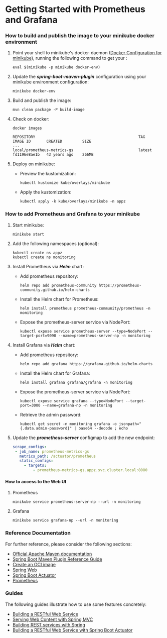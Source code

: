 # Getting Started with Prometheus and Grafana

### How to build and publish the image to your minikube docker environment

1. Point your shell to minikube's docker-daemon ([Docker Configuration for minikube](https://docs.spring.io/spring-boot/docs/current/maven-plugin/reference/htmlsingle/#build-image.examples.docker.minikube)), running the following command to get your :
   ```shell
   eval $(minikube -p minikube docker-env)
   ```
   
1. Update the _**spring-boot-maven-plugin**_ configuration using your minikube environment configuration:
   ```shell
   minikube docker-env
   ```

1. Build and publish the image:
   ```shell
   mvn clean package -P build-image
   ```
   
1. Check on docker:
   ```shell
   docker images
   
   REPOSITORY                                              TAG        IMAGE ID       CREATED         SIZE
   ...
   local/prometheus-metrics-gs                             latest     fd1196e8ae1b   43 years ago    266MB
   ```
1. Deploy on minikube:
   + Preview the kustomization:
      ```shell
      kubectl kustomize kube/overlays/minikube
      ```
   + Apply the kustomization:
      ```shell
      kubectl apply -k kube/overlays/minikube -n appz
      ```
   
### How to add Prometheus and Grafana to your minikube

1. Start minikube:
   ```shell
   minikube start
   ```

1. Add the following namespaces (optional):
   ```shell
   kubectl create ns appz
   kubectl create ns monitoring
   ```

1. Install Prometheus via _**Helm**_ chart:
   + Add prometheus repository:
      ```shell
      helm repo add prometheus-community https://prometheus-community.github.io/helm-charts
      ```
   + Install the Helm chart for Prometheus:
      ```shell
      helm install prometheus prometheus-community/prometheus -n monitoring
      ```
   + Expose the prometheus-server service via NodePort:
      ```shell
      kubectl expose service prometheus-server --type=NodePort --target-port=9090 --name=prometheus-server-np -n monitoring
      ```
     
1. Install Grafana via _**Helm**_ chart:
   + Add prometheus repository:
      ```shell
      helm repo add grafana https://grafana.github.io/helm-charts
      ```
   + Install the Helm chart for Grafana:
      ```shell
      helm install grafana grafana/grafana -n monitoring
      ```
   + Expose the prometheus-server service via NodePort:
      ```shell
      kubectl expose service grafana --type=NodePort --target-port=3000 --name=grafana-np -n monitoring
      ```
   + Retrieve the admin password:
      ```shell
      kubectl get secret -n monitoring grafana -o jsonpath="{.data.admin-password}" | base64 --decode ; echo
      ```
    
1. Update the _**prometheus-server**_ configmap to add the new endpoint:
   ```yaml
   scrape_configs:
    - job_name: prometheus-metrics-gs
      metrics_path: /actuator/prometheus
      static_configs:
        - targets:
            - prometheus-metrics-gs.appz.svc.cluster.local:8080
   ```
#### How to access to the Web UI

1. Prometheus
   ```shell
   minikube service prometheus-server-np --url -n monitoring
   ```
2. Grafana
   ```shell
   minikube service grafana-np --url -n monitoring
   ```

### Reference Documentation
For further reference, please consider the following sections:

* [Official Apache Maven documentation](https://maven.apache.org/guides/index.html)
* [Spring Boot Maven Plugin Reference Guide](https://docs.spring.io/spring-boot/docs/2.7.9/maven-plugin/reference/html/)
* [Create an OCI image](https://docs.spring.io/spring-boot/docs/2.7.9/maven-plugin/reference/html/#build-image)
* [Spring Web](https://docs.spring.io/spring-boot/docs/2.7.9/reference/htmlsingle/#web)
* [Spring Boot Actuator](https://docs.spring.io/spring-boot/docs/2.7.9/reference/htmlsingle/#actuator)
* [Prometheus](https://docs.spring.io/spring-boot/docs/2.7.9/reference/htmlsingle/#actuator.metrics.export.prometheus)

### Guides
The following guides illustrate how to use some features concretely:

* [Building a RESTful Web Service](https://spring.io/guides/gs/rest-service/)
* [Serving Web Content with Spring MVC](https://spring.io/guides/gs/serving-web-content/)
* [Building REST services with Spring](https://spring.io/guides/tutorials/rest/)
* [Building a RESTful Web Service with Spring Boot Actuator](https://spring.io/guides/gs/actuator-service/)

